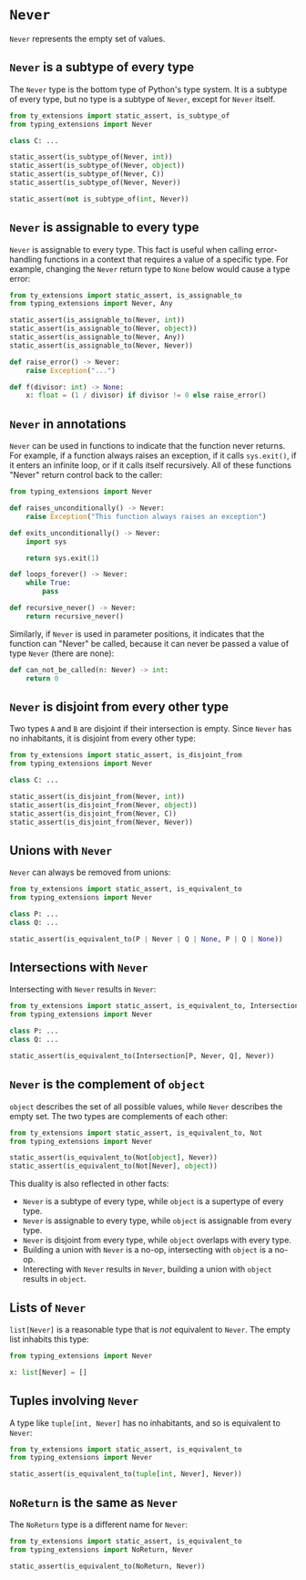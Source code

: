 # `Never`

`Never` represents the empty set of values.

## `Never` is a subtype of every type

The `Never` type is the bottom type of Python's type system. It is a subtype of every type, but no
type is a subtype of `Never`, except for `Never` itself.

```py
from ty_extensions import static_assert, is_subtype_of
from typing_extensions import Never

class C: ...

static_assert(is_subtype_of(Never, int))
static_assert(is_subtype_of(Never, object))
static_assert(is_subtype_of(Never, C))
static_assert(is_subtype_of(Never, Never))

static_assert(not is_subtype_of(int, Never))
```

## `Never` is assignable to every type

`Never` is assignable to every type. This fact is useful when calling error-handling functions in a
context that requires a value of a specific type. For example, changing the `Never` return type to
`None` below would cause a type error:

```py
from ty_extensions import static_assert, is_assignable_to
from typing_extensions import Never, Any

static_assert(is_assignable_to(Never, int))
static_assert(is_assignable_to(Never, object))
static_assert(is_assignable_to(Never, Any))
static_assert(is_assignable_to(Never, Never))

def raise_error() -> Never:
    raise Exception("...")

def f(divisor: int) -> None:
    x: float = (1 / divisor) if divisor != 0 else raise_error()
```

## `Never` in annotations

`Never` can be used in functions to indicate that the function never returns. For example, if a
function always raises an exception, if it calls `sys.exit()`, if it enters an infinite loop, or if
it calls itself recursively. All of these functions "Never" return control back to the caller:

```py
from typing_extensions import Never

def raises_unconditionally() -> Never:
    raise Exception("This function always raises an exception")

def exits_unconditionally() -> Never:
    import sys

    return sys.exit(1)

def loops_forever() -> Never:
    while True:
        pass

def recursive_never() -> Never:
    return recursive_never()
```

Similarly, if `Never` is used in parameter positions, it indicates that the function can "Never" be
called, because it can never be passed a value of type `Never` (there are none):

```py
def can_not_be_called(n: Never) -> int:
    return 0
```

## `Never` is disjoint from every other type

Two types `A` and `B` are disjoint if their intersection is empty. Since `Never` has no inhabitants,
it is disjoint from every other type:

```py
from ty_extensions import static_assert, is_disjoint_from
from typing_extensions import Never

class C: ...

static_assert(is_disjoint_from(Never, int))
static_assert(is_disjoint_from(Never, object))
static_assert(is_disjoint_from(Never, C))
static_assert(is_disjoint_from(Never, Never))
```

## Unions with `Never`

`Never` can always be removed from unions:

```py
from ty_extensions import static_assert, is_equivalent_to
from typing_extensions import Never

class P: ...
class Q: ...

static_assert(is_equivalent_to(P | Never | Q | None, P | Q | None))
```

## Intersections with `Never`

Intersecting with `Never` results in `Never`:

```py
from ty_extensions import static_assert, is_equivalent_to, Intersection
from typing_extensions import Never

class P: ...
class Q: ...

static_assert(is_equivalent_to(Intersection[P, Never, Q], Never))
```

## `Never` is the complement of `object`

`object` describes the set of all possible values, while `Never` describes the empty set. The two
types are complements of each other:

```py
from ty_extensions import static_assert, is_equivalent_to, Not
from typing_extensions import Never

static_assert(is_equivalent_to(Not[object], Never))
static_assert(is_equivalent_to(Not[Never], object))
```

This duality is also reflected in other facts:

- `Never` is a subtype of every type, while `object` is a supertype of every type.
- `Never` is assignable to every type, while `object` is assignable from every type.
- `Never` is disjoint from every type, while `object` overlaps with every type.
- Building a union with `Never` is a no-op, intersecting with `object` is a no-op.
- Interecting with `Never` results in `Never`, building a union with `object` results in `object`.

## Lists of `Never`

`list[Never]` is a reasonable type that is *not* equivalent to `Never`. The empty list inhabits this
type:

```py
from typing_extensions import Never

x: list[Never] = []
```

## Tuples involving `Never`

A type like `tuple[int, Never]` has no inhabitants, and so is equivalent to `Never`:

```py
from ty_extensions import static_assert, is_equivalent_to
from typing_extensions import Never

static_assert(is_equivalent_to(tuple[int, Never], Never))
```

## `NoReturn` is the same as `Never`

The `NoReturn` type is a different name for `Never`:

```py
from ty_extensions import static_assert, is_equivalent_to
from typing_extensions import NoReturn, Never

static_assert(is_equivalent_to(NoReturn, Never))
```
